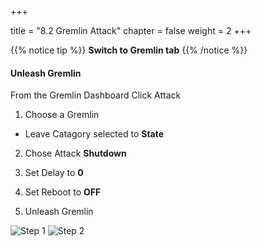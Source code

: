 +++

title = "8.2 Gremlin Attack"
chapter = false
weight = 2
+++

{{% notice tip %}}
__Switch to Gremlin tab__
{{% /notice %}}

#### Unleash Gremlin


From the Gremlin Dashboard Click Attack

1. Choose a Gremlin 
 - Leave Catagory selected to __State__

2. Chose Attack __Shutdown__

3. Set Delay to __0__

4. Set Reboot to __OFF__

5. Unleash Gremlin

![Step 1](/images/lab8/unleash_gremlin-ha.png)
![Step 2](/images/lab8/attack_complete-ha.png)
